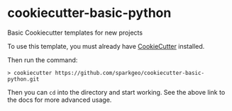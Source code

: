 # cookiecutter-basic-python

Basic Cookiecutter templates for new projects

To use this template, you must already have [CookieCutter](https://cookiecutter.readthedocs.io/en/latest/installation.html) installed. 

Then run the command:

```
> cookiecutter https://github.com/sparkgeo/cookiecutter-basic-python.git
```

Then you can `cd` into the directory and start working. See the above link to the docs for more advanced usage.
